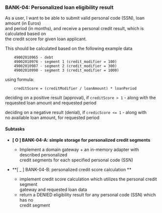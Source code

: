 ### BANK-04: Personalized loan eligibility result

As a user, I want to be able to submit valid personal code (SSN), loan amount (in Euros)  
and period (in months), and receive a personal credit result, which is calculated based on  
the credit score for given loan applicant. 


This should be calculated based on the following example data

        49002010965 - debt
        49002010976 - segment 1 (credit_modifier = 100)
        49002010987 - segment 2 (credit_modifier = 300)
        49002010998 - segment 3 (credit_modifier = 1000)

using formula:

        creditScore = (creditModifier / loanAmount) * loanPeriod

deciding on a positive result (approval), if `creditScore > 1` - along with the  
requested loan amount and requested period

deciding on a negative result (denial), if `credicScore <= 1` - along with  
no available loan amount, for requested period


#### Subtasks

* **\[ O ] BANK-04-A: simple storage for personalized credit segments**
    * Implement a domain gateway + an in-memory adapter with described personalized  
      credit segments for each specified personal code (SSN)

* **\[ _ ] BANK-04-B: personalized credit score calculation **
    * implement credit score calculation which utilizes the personal credit segment  
      gateway and requested loan data
    * return a DENIED eligibility result for any personal code (SSN) which has no  
      credit segment

